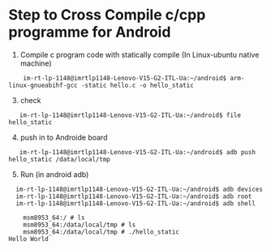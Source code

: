 # Step to Cross Compile c/cpp programme for Android 

1. Compile c program code with statically compile (In Linux-ubuntu native machine)
```
    im-rt-lp-1148@imrtlp1148-Lenovo-V15-G2-ITL-Ua:~/android$ arm-linux-gnueabihf-gcc -static hello.c -o hello_static   
```

3. check
 ```
    im-rt-lp-1148@imrtlp1148-Lenovo-V15-G2-ITL-Ua:~/android$ file hello_static 
 ```

4. push in to Androide board
 ```
    im-rt-lp-1148@imrtlp1148-Lenovo-V15-G2-ITL-Ua:~/android$ adb push hello_static /data/local/tmp
 ```

5. Run (in android adb)
```
  im-rt-lp-1148@imrtlp1148-Lenovo-V15-G2-ITL-Ua:~/android$ adb devices
  im-rt-lp-1148@imrtlp1148-Lenovo-V15-G2-ITL-Ua:~/android$ adb root
  im-rt-lp-1148@imrtlp1148-Lenovo-V15-G2-ITL-Ua:~/android$ adb shell
    
    msm8953_64:/ # ls  
    msm8953_64:/data/local/tmp # ls
    msm8953_64:/data/local/tmp # ./hello_static                                                                                                       Hello World
                   
```
